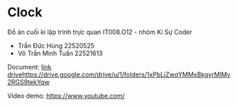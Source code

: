 # Clock
Đồ án cuối kì lập trình trực quan IT008.O12 - nhóm Kí Sự Coder
  - Trần Đức Hùng 22520525
  - Võ Trần Minh Tuấn 22521613

Document: [link drive](https://drive.google.com/drive/u/1/folders/1xPbLjZwqYMMxBkgyrMlMv2RGS9tekYqw)https://drive.google.com/drive/u/1/folders/1xPbLjZwqYMMxBkgyrMlMv2RGS9tekYqw

Video demo: https://www.youtube.com/
